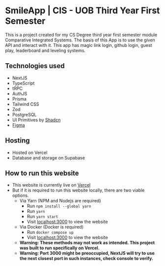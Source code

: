 # SmileApp | CIS - UOB Third Year First Semester

This is a project created for my CS Degree third year first semester module Comparative Integrated Systems.
The basis of this App is to use the given API and interact with it.
This app has magic link login, github login, guest play, leaderboard and leveling systems.

## Technologies used

- NextJS
- TypeScript
- tRPC
- AuthJS
- Prisma
- Tailwind CSS
- Zod
- PostgreSQL
- UI Primitives by [Shadcn](https://ui.shadcn.com/)
- [Figma](https://www.figma.com/file/z7ON5TcP6j8FNbOMVhEnu6/SmileApp?node-id=0%3A1&t=VQNkqprZteGAsejS-1)

## Hosting

- Hosted on Vercel
- Database and storage on Supabase

## How to run this website

- This website is currently live on [Vercel](https://smileapp.vercel.app/)
- But if it is required to run this website locally, there are two viable options.
  - Via Yarn (NPM and Nodejs are required)
    - Run `npm install --global yarn`
    - Run `yarn`
    - Run `yarn start`
    - Visit [localhost:3000](http://localhost:3000) to view the website
  - Via Docker (Docker is required)
    - Run `docker compose up`
    - Visit [localhost:3000](http://localhost:3000) to view the website
  - **Warning: These methods may not work as intended. This project was built to run specifically on Vercel.**
  - **Warning: Port 3000 might be preoccupied, NextJS will try to use the next closest port in such instances, check console to verify.**
